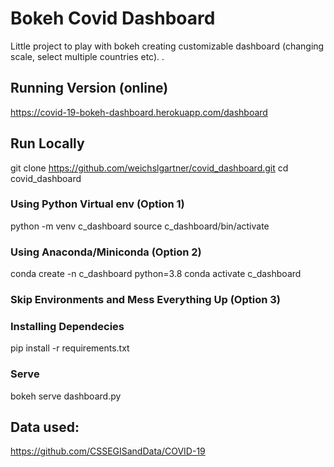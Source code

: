 # Bokeh Covid Dashboard
Little project to play with bokeh creating customizable dashboard (changing scale, select multiple countries etc).
.
## Running Version (online)
https://covid-19-bokeh-dashboard.herokuapp.com/dashboard

## Run Locally
git clone https://github.com/weichslgartner/covid_dashboard.git
cd covid_dashboard
### Using Python Virtual env (Option 1)
python -m venv c_dashboard
source c_dashboard/bin/activate
### Using Anaconda/Miniconda (Option 2)
conda create -n c_dashboard python=3.8
conda activate c_dashboard
### Skip Environments and Mess Everything Up  (Option 3)
### Installing Dependecies
pip install -r requirements.txt
### Serve
bokeh serve dashboard.py


## Data used:
https://github.com/CSSEGISandData/COVID-19

